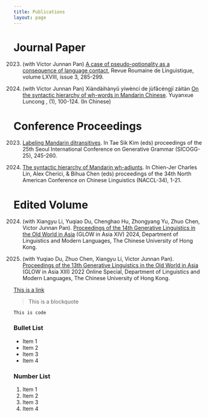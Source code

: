 ```yaml
---
title: Publications
layout: page
---
```


# Journal Paper

2023. (with Victor Junnan Pan) <a href="https://www.researchgate.net/publication/377661612_A_CASE_OF_PSEUDO-OPTIONALITY_AS_A_CONSEQUENCE_OF_LANGUAGE_CONTACT">A case of pseudo-optionality as a consequence of language contact</a>, Revue Roumaine de Linguistique, volume LXVIII, issue 3, 285-299.
      
2022. (with Victor Junnan Pan) Xiàndàihànyǔ yíwèncí de jùfǎcéngjí zàitàn [On the syntactic hierarchy of wh-words in Mandarin Chinese](https://www.researchgate.net/publication/364344860_xiandaihanyuyiwencidejufacengjizaitan_On_the_Syntactic_Hierarchy_of_Wh-words_in_Mandarin_Chinese). Yuyanxue Luncong , (1), 100-124. (In Chinese)


# Conference Proceedings

2023. [Labeling Mandarin ditransitives](https://www.researchgate.net/publication/379755057_Labeling_Mandarin_ditransitives). In Tae Sik Kim (eds) proceedings of the 25th Seoul International Conference on Generative Grammar 
(SICOGG-25), 245-260.

2023. [The syntactic hierarchy of Mandarin wh-adjunts](https://drive.google.com/file/d/1aSdPgsRqoo09A2H3o8wYgRlhhazjJNal/view?pli=1). In Chien-Jer Charles Lin, Alex Cherici, & Bihua Chen (eds) proceedings of the 34th North 
American Conference on Chinese Linguistics (NACCL-34), 1-21. 

# Edited Volume

2024. (with Xiangyu Li, Yuqiao Du,  Chenghao Hu, Zhongyang Yu, Zhuo Chen, Victor Junnan Pan). [Proceedings of the 14th Generative Linguistics in the Old World in Asia](https://www.researchgate.net/publication/383878915_Proceedings_of_the_14th_Generative_Linguistics_in_the_Old_World_in_Asia_GLOW_in_Asia_XIV_httpslingcuhkeduhkglowxivProceedings_GLOWinAsia14thpdf) (GLOW in Asia XIV) 2024, Department of Linguistics and Modern Languages, The Chinese University of Hong Kong.

2022. (with Yuqiao Du, Zhuo Chen, Xiangyu Li, Victor Junnan Pan). [Proceedings of the 13th Generative Linguistics in the Old World in Asia](https://www.researchgate.net/publication/366835911_Proceedings_of_the_13th_Generative_Linguistics_in_the_Old_World_in_Asia_GLOW_in_Asia_XIII_2022_Online_Special?_tp=eyJjb250ZXh0Ijp7ImZpcnN0UGFnZSI6InB1YmxpY2F0aW9uIiwicGFnZSI6InByb2ZpbGUifX0) (GLOW in Asia XIII) 2022 Online Special, Department of Linguistics and Modern Languages, The Chinese University of Hong Kong. 



[This is a link](https://ling.cuhk.edu.hk/people/faculty-linguistics/pan-victor-junnan-personal-website/)

> This is a blockquote

`This is code`

### Bullet List
* Item 1
* Item 2
* Item 3
* Item 4

### Number List
1. Item 1
2. Item 2
3. Item 3
4. Item 4
